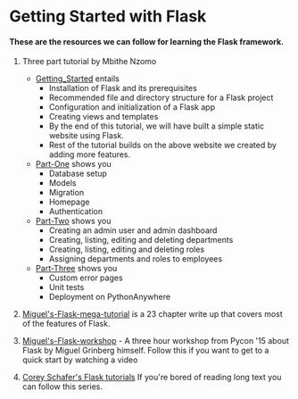 # Getting Started with Flask

#### These are the resources we can follow for learning the Flask framework.

1. Three part tutorial by Mbithe Nzomo
   - [Getting_Started](https://scotch.io/tutorials/getting-started-with-flask-a-python-microframework#installation) entails
     - Installation of Flask and its prerequisites
     - Recommended file and directory structure for a Flask project
     - Configuration and initialization of a Flask app
     - Creating views and templates
     - By the end of this tutorial, we will have built a simple static website using Flask.
     - Rest of the tutorial builds on the above website we created by adding more features.
   - [Part-One](https://scotch.io/tutorials/build-a-crud-web-app-with-python-and-flask-part-one) shows you
     - Database setup
     - Models
     - Migration
     - Homepage
     - Authentication
   - [Part-Two](https://scotch.io/tutorials/build-a-crud-web-app-with-python-and-flask-part-two) shows you
     - Creating an admin user and admin dashboard
     - Creating, listing, editing and deleting departments
     - Creating, listing, editing and deleting roles
     - Assigning departments and roles to employees
   - [Part-Three](https://scotch.io/tutorials/build-a-crud-web-app-with-python-and-flask-part-three) shows you
     - Custom error pages
     - Unit tests
     - Deployment on PythonAnywhere

2. [Miguel's-Flask-mega-tutorial](https://blog.miguelgrinberg.com/post/the-flask-mega-tutorial-part-i-hello-world) is a 23 chapter write up that covers most of the features of Flask.
3. [Miguel's-Flask-workshop](https://www.youtube.com/watch?v=DIcpEg77gdE) - A three hour workshop from Pycon '15 about Flask by Miguel Grinberg himself. Follow this if you want to get to a quick start by watching a video
4. [Corey Schafer's Flask tutorials](https://www.youtube.com/playlist?list=PL-osiE80TeTs4UjLw5MM6OjgkjFeUxCYH) If you're bored of reading long text you can follow this series.

